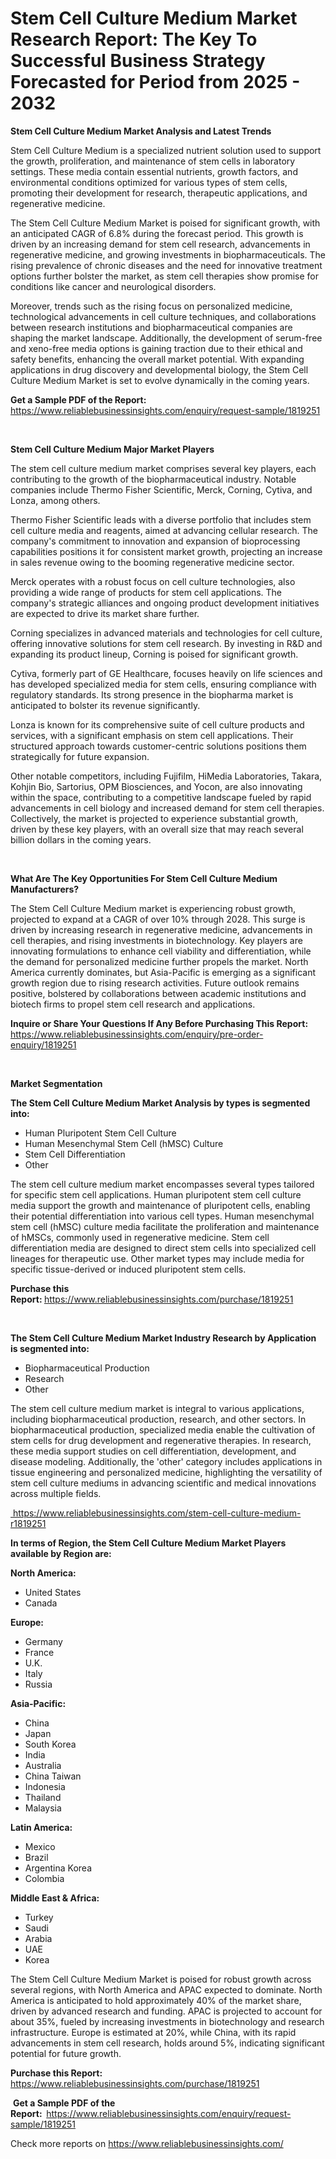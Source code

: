 <p><h1>Stem Cell Culture Medium Market Research Report: The Key To Successful Business Strategy Forecasted for Period from 2025 - 2032</h1></p><p><strong>Stem Cell Culture Medium Market Analysis and Latest Trends</strong></p>
<p><p>Stem Cell Culture Medium is a specialized nutrient solution used to support the growth, proliferation, and maintenance of stem cells in laboratory settings. These media contain essential nutrients, growth factors, and environmental conditions optimized for various types of stem cells, promoting their development for research, therapeutic applications, and regenerative medicine.</p><p>The Stem Cell Culture Medium Market is poised for significant growth, with an anticipated CAGR of 6.8% during the forecast period. This growth is driven by an increasing demand for stem cell research, advancements in regenerative medicine, and growing investments in biopharmaceuticals. The rising prevalence of chronic diseases and the need for innovative treatment options further bolster the market, as stem cell therapies show promise for conditions like cancer and neurological disorders. </p><p>Moreover, trends such as the rising focus on personalized medicine, technological advancements in cell culture techniques, and collaborations between research institutions and biopharmaceutical companies are shaping the market landscape. Additionally, the development of serum-free and xeno-free media options is gaining traction due to their ethical and safety benefits, enhancing the overall market potential. With expanding applications in drug discovery and developmental biology, the Stem Cell Culture Medium Market is set to evolve dynamically in the coming years.</p></p>
<p><strong>Get a Sample PDF of the Report:&nbsp;</strong> <a href="https://www.reliablebusinessinsights.com/enquiry/request-sample/1819251?utm_campaign=2757&utm_medium=2&utm_source=Github&utm_content=ia&utm_term=03032025&utm_id=stem-cell-culture-medium">https://www.reliablebusinessinsights.com/enquiry/request-sample/1819251</a></p>
<p>&nbsp;</p>
<p><strong>Stem Cell Culture Medium Major Market Players</strong></p>
<p><p>The stem cell culture medium market comprises several key players, each contributing to the growth of the biopharmaceutical industry. Notable companies include Thermo Fisher Scientific, Merck, Corning, Cytiva, and Lonza, among others. </p><p>Thermo Fisher Scientific leads with a diverse portfolio that includes stem cell culture media and reagents, aimed at advancing cellular research. The company's commitment to innovation and expansion of bioprocessing capabilities positions it for consistent market growth, projecting an increase in sales revenue owing to the booming regenerative medicine sector.</p><p>Merck operates with a robust focus on cell culture technologies, also providing a wide range of products for stem cell applications. The company's strategic alliances and ongoing product development initiatives are expected to drive its market share further.</p><p>Corning specializes in advanced materials and technologies for cell culture, offering innovative solutions for stem cell research. By investing in R&D and expanding its product lineup, Corning is poised for significant growth.</p><p>Cytiva, formerly part of GE Healthcare, focuses heavily on life sciences and has developed specialized media for stem cells, ensuring compliance with regulatory standards. Its strong presence in the biopharma market is anticipated to bolster its revenue significantly.</p><p>Lonza is known for its comprehensive suite of cell culture products and services, with a significant emphasis on stem cell applications. Their structured approach towards customer-centric solutions positions them strategically for future expansion. </p><p>Other notable competitors, including Fujifilm, HiMedia Laboratories, Takara, Kohjin Bio, Sartorius, OPM Biosciences, and Yocon, are also innovating within the space, contributing to a competitive landscape fueled by rapid advancements in cell biology and increased demand for stem cell therapies. Collectively, the market is projected to experience substantial growth, driven by these key players, with an overall size that may reach several billion dollars in the coming years.</p></p>
<p>&nbsp;</p>
<p><strong>What Are The Key Opportunities For Stem Cell Culture Medium Manufacturers?</strong></p>
<p><p>The Stem Cell Culture Medium market is experiencing robust growth, projected to expand at a CAGR of over 10% through 2028. This surge is driven by increasing research in regenerative medicine, advancements in cell therapies, and rising investments in biotechnology. Key players are innovating formulations to enhance cell viability and differentiation, while the demand for personalized medicine further propels the market. North America currently dominates, but Asia-Pacific is emerging as a significant growth region due to rising research activities. Future outlook remains positive, bolstered by collaborations between academic institutions and biotech firms to propel stem cell research and applications.</p></p>
<p><strong>Inquire or Share Your Questions If Any Before Purchasing This Report:</strong> <a href="https://www.reliablebusinessinsights.com/enquiry/pre-order-enquiry/1819251?utm_campaign=2757&utm_medium=2&utm_source=Github&utm_content=ia&utm_term=03032025&utm_id=stem-cell-culture-medium">https://www.reliablebusinessinsights.com/enquiry/pre-order-enquiry/1819251</a></p>
<p>&nbsp;</p>
<p><strong>Market Segmentation</strong></p>
<p><strong>The Stem Cell Culture Medium Market Analysis by types is segmented into:</strong></p>
<p><ul><li>Human Pluripotent Stem Cell Culture</li><li>Human Mesenchymal Stem Cell (hMSC) Culture</li><li>Stem Cell Differentiation</li><li>Other</li></ul></p>
<p><p>The stem cell culture medium market encompasses several types tailored for specific stem cell applications. Human pluripotent stem cell culture media support the growth and maintenance of pluripotent cells, enabling their potential differentiation into various cell types. Human mesenchymal stem cell (hMSC) culture media facilitate the proliferation and maintenance of hMSCs, commonly used in regenerative medicine. Stem cell differentiation media are designed to direct stem cells into specialized cell lineages for therapeutic use. Other market types may include media for specific tissue-derived or induced pluripotent stem cells.</p></p>
<p><strong>Purchase this Report:&nbsp;</strong><a href="https://www.reliablebusinessinsights.com/purchase/1819251?utm_campaign=2757&utm_medium=2&utm_source=Github&utm_content=ia&utm_term=03032025&utm_id=stem-cell-culture-medium">https://www.reliablebusinessinsights.com/purchase/1819251</a></p>
<p>&nbsp;</p>
<p><strong>The Stem Cell Culture Medium Market Industry Research by Application is segmented into:</strong></p>
<p><ul><li>Biopharmaceutical Production</li><li>Research</li><li>Other</li></ul></p>
<p><p>The stem cell culture medium market is integral to various applications, including biopharmaceutical production, research, and other sectors. In biopharmaceutical production, specialized media enable the cultivation of stem cells for drug development and regenerative therapies. In research, these media support studies on cell differentiation, development, and disease modeling. Additionally, the 'other' category includes applications in tissue engineering and personalized medicine, highlighting the versatility of stem cell culture mediums in advancing scientific and medical innovations across multiple fields.</p></p>
<p><a href="https://www.reliablebusinessinsights.com/stem-cell-culture-medium-r1819251?utm_campaign=2757&utm_medium=2&utm_source=Github&utm_content=ia&utm_term=03032025&utm_id=stem-cell-culture-medium">&nbsp;https://www.reliablebusinessinsights.com/stem-cell-culture-medium-r1819251</a></p>
<p><strong>In terms of Region, the Stem Cell Culture Medium Market Players available by Region are:</strong></p>
<p>
    <p> <strong> North America: </strong>
        <ul>
            <li>United States</li>
            <li>Canada</li>
        </ul>
        </p> 
    <p> <strong> Europe: </strong>
        <ul>
            <li>Germany</li>
            <li>France</li>
            <li>U.K.</li>
            <li>Italy</li>
            <li>Russia</li>
        </ul>
        </p> 
    <p> <strong> Asia-Pacific: </strong>
        <ul>
            <li>China</li>
            <li>Japan</li>
            <li>South Korea</li>
            <li>India</li>
            <li>Australia</li>
            <li>China Taiwan</li>
            <li>Indonesia</li>
            <li>Thailand</li>
            <li>Malaysia</li>
        </ul>
        </p> 
    <p> <strong> Latin America: </strong>
        <ul>
            <li>Mexico</li>
            <li>Brazil</li>
            <li>Argentina Korea</li>
            <li>Colombia</li>
        </ul>
        </p> 
    <p> <strong> Middle East & Africa: </strong>
        <ul>
            <li>Turkey</li>
            <li>Saudi</li>
            <li>Arabia</li>
            <li>UAE</li>
            <li>Korea</li>
        </ul>
    </p>
    </p>
<p><p>The Stem Cell Culture Medium Market is poised for robust growth across several regions, with North America and APAC expected to dominate. North America is anticipated to hold approximately 40% of the market share, driven by advanced research and funding. APAC is projected to account for about 35%, fueled by increasing investments in biotechnology and research infrastructure. Europe is estimated at 20%, while China, with its rapid advancements in stem cell research, holds around 5%, indicating significant potential for future growth.</p></p>
<p><strong>Purchase this Report: </strong><a href="https://www.reliablebusinessinsights.com/purchase/1819251?utm_campaign=2757&utm_medium=2&utm_source=Github&utm_content=ia&utm_term=03032025&utm_id=stem-cell-culture-medium">https://www.reliablebusinessinsights.com/purchase/1819251</a></p>
<p>&nbsp;<strong>Get a Sample PDF of the Report:&nbsp;&nbsp;</strong><a href="https://www.reliablebusinessinsights.com/enquiry/request-sample/1819251?utm_campaign=2757&utm_medium=2&utm_source=Github&utm_content=ia&utm_term=03032025&utm_id=stem-cell-culture-medium">https://www.reliablebusinessinsights.com/enquiry/request-sample/1819251</a></p>
<p><strong></strong></p>
<p>Check more reports on <a href="https://www.reliablebusinessinsights.com/?utm_campaign=2757&utm_medium=2&utm_source=Github&utm_content=ia&utm_term=03032025&utm_id=stem-cell-culture-medium">https://www.reliablebusinessinsights.com/</a></p>
